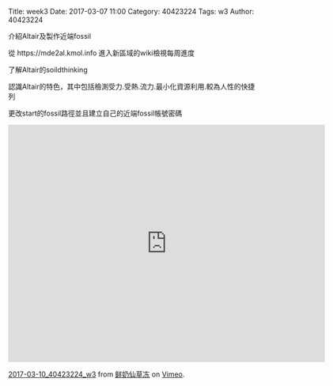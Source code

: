 Title: week3
Date: 2017-03-07 11:00
Category: 40423224
Tags: w3
Author: 40423224

介紹Altair及製作近端fossil
<!-- PELICAN_END_SUMMARY -->
<p>從 https://mde2al.kmol.info 進入新區域的wiki檢視每周進度</p>
<p>了解Altair的soildthinking</p>
<p>認識Altair的特色，其中包括檢測受力.受熱.流力.最小化資源利用.較為人性的快捷列</p>
<p>更改start的fossil路徑並且建立自己的近端fossil帳號密碼</p>

<iframe src="https://player.vimeo.com/video/211593945" width="640" height="480" frameborder="0" webkitallowfullscreen mozallowfullscreen allowfullscreen></iframe>
<p><a href="https://vimeo.com/211593945">2017-03-10_40423224_w3</a> from <a href="https://vimeo.com/user64028462">鲜奶仙草冻</a> on <a href="https://vimeo.com">Vimeo</a>.</p>